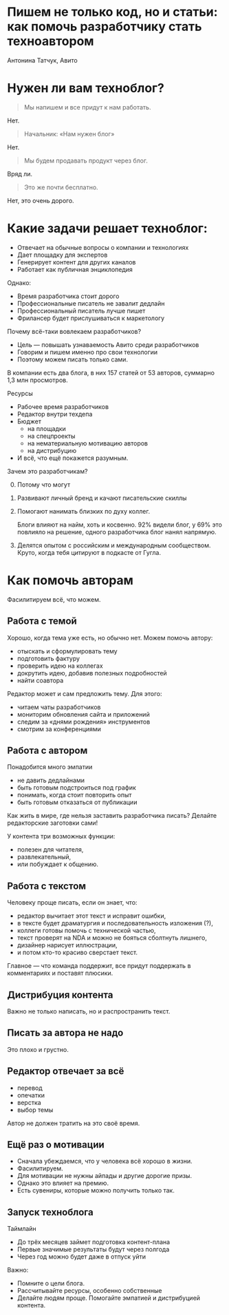 # Пишем не только код, но и статьи: как помочь разработчику стать техноавтором

Антонина Татчук, Авито

# Нужен ли вам техноблог?

> Мы напишем и все придут к нам работать.

Нет.

> Начальник: «Нам нужен блог»

Нет.

> Мы будем продавать продукт через блог.

Вряд ли.

> Это же почти бесплатно.

Нет, это очень дорого.

# Какие задачи решает техноблог:

* Отвечает на обычные вопросы о компании и технологиях
* Дает площадку для экспертов
* Генерирует контент для других каналов
* Работает как публичная энциклопедия

Однако:

* Время разработчика стоит дорого
* Профессиональные писатель не завалит дедлайн
* Профессиональный писатель лучше пишет
* Фрилансер будет прислушиваться к маркетологу

Почему всё-таки вовлекаем разработчиков?

* Цель — повышать узнаваемость Авито среди разработчиков
* Говорим и пишем именно про свои технологии
* Поэтому можем писать только сами.

В компании есть два блога, в них 157 статей от 53 авторов, суммарно 1,3 млн просмотров.

Ресурсы

* Рабочее время разработчиков
* Редактор внутри техдепа
* Бюджет
    * на площадки
    *  на спецпроекты
    *  на нематериальную мотивацию авторов
    *  на дистрибуцию
* И всё, что ещё покажется разумным.

Зачем это разработчикам?

0. Потому что могут
0. Развивают личный бренд и качают писательские скиллы
0. Помогают нанимать близких по духу коллег.

    Блоги влияют на найм, хоть и косвенно.
    92% видели блог, у 69% это повлияло на решение, одного разработчика блог нанял напрямую.

0. Делятся опытом с российским и международным сообществом.
    Круто, когда тебя цитируют в подкасте от Гугла.
    
    
# Как помочь авторам

Фасилитируем всё, что можем.

## Работа с темой

Хорошо, когда тема уже есть, но обычно нет.
Можем помочь автору:

* отыскать и сформулировать тему
* подготовить фактуру
* проверить идею на коллегах
* докрутить идею, добавив полезных подробностей
* найти соавтора

Редактор может и сам предложить тему. Для этого:

* читаем чаты разработчиков
* мониторим обновления сайта и приложений
* следим за «днями рождения» инструментов
* смотрим за конференциями

## Работа с автором

Понадобится много эмпатии

* не давить дедлайнами
* быть готовым подстроиться под график
* понимать, когда стоит повторить опыт
* быть готовым отказаться от публикации

Как жить в мире, где нельзя заставить разработчика писать?
Делайте редакторские заготовки сами!

У контента три возможных функции:

* полезен для читателя,
* развлекательный,
* или побуждает к общению.

## Работа с текстом

Человеку проще писать, если он знает, что:

* редактор вычитает этот текст и исправит ошибки,
* в тексте будет драматургия и последовательность изложения (?),
* коллеги готовы помочь с технической частью,
* текст проверят на NDA и можно не бояться сболтнуть лишнего,
* дизайнер нарисует иллюстрации,
* и потом кто-то красиво сверстает текст.

Главное — что команда поддержит, все придут поддержать в комментариях и поставят плюсики.

## Дистрибуция контента

Важно не только написать, но и распространить текст.

## Писать за автора не надо

Это плохо и грустно.

## Редактор отвечает за всё

* перевод
* опечатки
* верстка
* выбор темы

Автор не должен тратить на это своё время.

## Ещё раз о мотивации

* Сначала убеждаемся, что у человека всё хорошо в жизни.
* Фасилитируем.
* Для мотивации не нужны айпады и другие дорогие призы.
* Однако это влияет на премию.
* Есть сувениры, которые можно получить только так.

## Запуск техноблога

Таймлайн

* До трёх месяцев займет подготовка контент-плана
* Первые значимые результаты будут через полгода
* Через год можно будет даже в отпуск уйти

Важно:

* Помните о цели блога.
* Рассчитывайте ресурсы, особенно собственные
* Делайте людям проще. Помогайте эмпатией и дистрибуцией контента.
